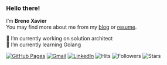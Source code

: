 ### Hello there!

I’m **Breno Xavier**<br>
You may find more about me from my [blog](https://breno600.github.io/about/) or [resume](https://breno600.github.io/resume/).

🔭 I’m currently working on solution architect<br>
🌱 I’m currently learning Golang <br>

[![GitHub Pages](https://img.shields.io/badge/-GitHub%20Pages-6495ED?logo=Github)](https://breno600.github.io/)
[![Gmail](https://img.shields.io/badge/Gmail-d14836?style=flat&logo=Gmail&logoColor=white)](mailto:brenosteams@gmail.com)
[![LinkedIn](https://img.shields.io/badge/LinkedIn-blue?style=flat&logo=Linkedin&logoColor=white)](https://www.linkedin.com/in/breno-xavier-2405aa1b7/)
![Hits](https://hits.seeyoufarm.com/api/count/incr/badge.svg?url=https%3A%2F%2Fgithub.com%2FLazyRen%2Fhit-counter)
![Followers](https://img.shields.io/github/followers/breno600)
![Stars](https://img.shields.io/github/stars/breno600)
